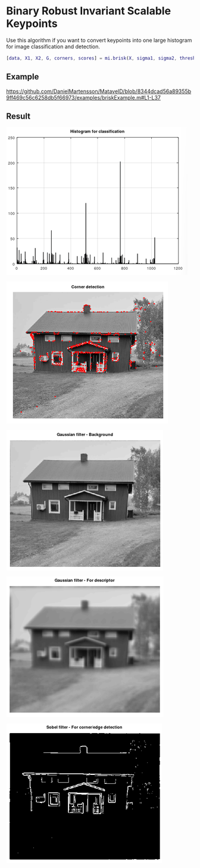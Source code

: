 # Binary Robust Invariant Scalable Keypoints
Use this algorithm if you want to convert keypoints into one large histogram for image classification and detection.

```matlab
[data, X1, X2, G, corners, scores] = mi.brisk(X, sigma1, sigma2, threshold_sobel, threshold_fast, fast_method);
```

## Example

https://github.com/DanielMartensson/MataveID/blob/8344dcad56a89355b9ff469c56c6258db5f66973/examples/briskExample.m#L1-L37

## Result
![BRISK Result_Histogram](../pictures/BRISK_Result_Histogram.png)

![BRISK_Result_Corner_Detection](../pictures/BRISK_Result_Corner_Detection.png)

![BRISK_Result_Background](../pictures/BRISK_Result_Background.png)

![BRISK_Result_Descriptor_Filtering](../pictures/BRISK_Result_Descriptor_Filtering.png)

![BRISK_Result_Sobel](../pictures/BRISK_Result_Sobel.png)
